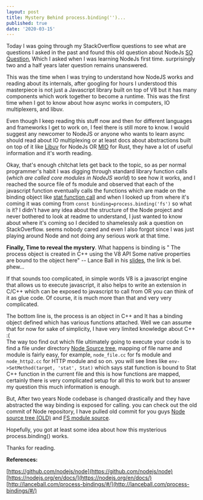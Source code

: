```yaml
---
layout: post
title: Mystery Behind process.binding('')...
published: true
date: '2020-03-15'
---
```




Today I was going through my StackOverflow questions to see what are questions I asked in the past and found this old question about NodeJs [SO Question](https://stackoverflow.com/questions/45811559/how-to-find-a-source-file-used-in-process-binding-in-node-source-code), Which I asked when I was learning NodeJs first time. surprisingly two and a half years later question remains unanswered. 

This was the time when I was trying to understand how NodeJS works and reading about its internals, after googling for hours I understood this masterpiece is not just a Javascript library built on top of V8 but it has many components which work together to become a runtime. This was the first time when I got to know about how async works in computers, IO multiplexers, and libuv.  

Even though I keep reading this stuff now and then for different languages and frameworks I get to work on, I feel there is still more to know. I would suggest any newcomer to NodeJS or anyone who wants to learn async should read about IO multiplexing or at least docs about abstractions built on top of it like [Libuv](https://github.com/libuv/libuv) for NodeJs OR [MIO](https://github.com/tokio-rs/mio) for Rust, they have a lot of useful information and it's worth reading.

Okay, that's enough chitchat lets get back to the topic, so as per normal programmer's habit I was digging through standard library function calls (_which are called core modules in NodeJS world_) to see how it works, and I reached the  source file of fs module and observed that each of the javascript function eventually calls the functions which are made on the binding object like [stat function call](https://github.com/nodejs/node/blob/ab8bf26994677a5f0823b3810668f6cfa18374d9/lib/fs.js#L882) and when I looked up from where it's coming it was coming from `const binding=process.binding('fs')` so what is it? I didn't have any idea about the structure of the Node project and never bothered to look at readme to understand, I just wanted to know about where it's coming so I decided to shamelessly ask a question on StackOverflow. seems nobody cared and even I also forgot since I was just playing around Node and not doing any serious work at that time.

**Finally, Time to reveal the mystery**. What happens is binding is "
The process object is created in C++ using the V8 API
Some native properties are bound to the object here" --  Lance Ball in his [slides](http://lanceball.com/process-bindings/#/), the link is bel. phew...

If that sounds too complicated, in simple words V8 is a javascript engine that allows us to execute javascript, it also helps to write an extension in C/C++ which can be exposed to javascript to call from OR you can think of it as glue code. Of course, it is much more than that and very very complicated.

The bottom line is, the process is an object in C++ and It has a binding object defined which has various functions attached. Well we can assume that for now for sake of simplicity, I have very limited knowledge about C++ :(  
The way too find out which file ultimately going to execute your code is to find a file under directory [Node Source tree](https://github.com/nodejs/node/tree/master/src), mapping of file name and module is fairly easy, for example, `node_file.cc` for fs module and `node_http2.cc` for HTTP module and so on.
you will see lines like `env->SetMethod(target, 'stat', Stat)`  which says stat function is bound to Stat C++ function in the current file and this is how functions are mapped, certainly there is very complicated setup for all this to work but to answer my question this much information is enough. 

But, After two years Node codebase is changed drastically and they have abstracted the way binding is exposed for calling. you can check out the old commit of Node repository, I have pulled old commit for you guys   [Node source tree (OLD)](https://github.com/nodejs/node/tree/ab8bf26994677a5f0823b3810668f6cfa18374d9) and [FS module source](https://github.com/nodejs/node/blob/ab8bf26994677a5f0823b3810668f6cfa18374d9/src/node_file.cc).  



Hopefully, you got at least some idea about how this mysterious process.binding() works. 

Thanks for reading.  




**References:**  

[https://github.com/nodejs/node](https://github.com/nodejs/node)  
[https://nodejs.org/en/docs/](https://nodejs.org/en/docs/)  
[http://lanceball.com/process-bindings/#/](http://lanceball.com/process-bindings/#/)
